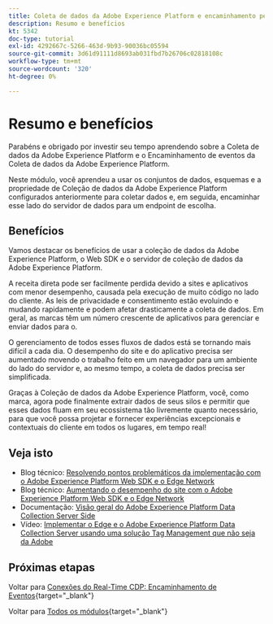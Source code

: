 ```yaml
---
title: Coleta de dados da Adobe Experience Platform e encaminhamento pelo lado do servidor em tempo real - resumo e benefícios
description: Resumo e benefícios
kt: 5342
doc-type: tutorial
exl-id: 4292667c-5266-463d-9b93-90036bc05594
source-git-commit: 3d61d91111d8693ab031fbd7b26706c02818108c
workflow-type: tm+mt
source-wordcount: '320'
ht-degree: 0%

---
```


# Resumo e benefícios

Parabéns e obrigado por investir seu tempo aprendendo sobre a Coleta de dados da Adobe Experience Platform e o Encaminhamento de eventos da Coleta de dados da Adobe Experience Platform.

Neste módulo, você aprendeu a usar os conjuntos de dados, esquemas e a propriedade de Coleção de dados da Adobe Experience Platform configurados anteriormente para coletar dados e, em seguida, encaminhar esse lado do servidor de dados para um endpoint de escolha.

## Benefícios

Vamos destacar os benefícios de usar a coleção de dados da Adobe Experience Platform, o Web SDK e o servidor de coleção de dados da Adobe Experience Platform.

A receita direta pode ser facilmente perdida devido a sites e aplicativos com menor desempenho, causada pela execução de muito código no lado do cliente. As leis de privacidade e consentimento estão evoluindo e mudando rapidamente e podem afetar drasticamente a coleta de dados. Em geral, as marcas têm um número crescente de aplicativos para gerenciar e enviar dados para o.

O gerenciamento de todos esses fluxos de dados está se tornando mais difícil a cada dia. O desempenho do site e do aplicativo precisa ser aumentado movendo o trabalho feito em um navegador para um ambiente do lado do servidor e, ao mesmo tempo, a coleta de dados precisa ser simplificada.

Graças à Coleção de dados da Adobe Experience Platform, você, como marca, agora pode finalmente extrair dados de seus silos e permitir que esses dados fluam em seu ecossistema tão livremente quanto necessário, para que você possa projetar e fornecer experiências excepcionais e contextuais do cliente em todos os lugares, em tempo real!

## Veja isto

- Blog técnico: [Resolvendo pontos problemáticos da implementação com o Adobe Experience Platform Web SDK e o Edge Network](https://medium.com/adobetech/solving-implementation-pain-points-with-adobe-experience-platform-web-sdk-and-edge-network-880b635e6819)
- Blog técnico: [Aumentando o desempenho do site com o Adobe Experience Platform Web SDK e o Edge Network](https://medium.com/adobetech/boosting-website-performance-with-adobe-experience-platform-web-sdk-and-edge-network-329fcf70fdf9)
- Documentação: [Visão geral do Adobe Experience Platform Data Collection Server Side](https://experienceleague.adobe.com/docs/experience-platform/tags/event-forwarding/overview.html?lang=en#server-side-info)
- Vídeo: [Implementar o Edge e o Adobe Experience Platform Data Collection Server usando uma solução Tag Management que não seja da Adobe](https://video.tv.adobe.com/v/331986?quality=12&learn=on)

## Próximas etapas

Voltar para [Conexões do Real-Time CDP: Encaminhamento de Eventos](./aep-data-collection-ssf.md){target="_blank"}

Voltar para [Todos os módulos](./../../../../overview.md){target="_blank"}

